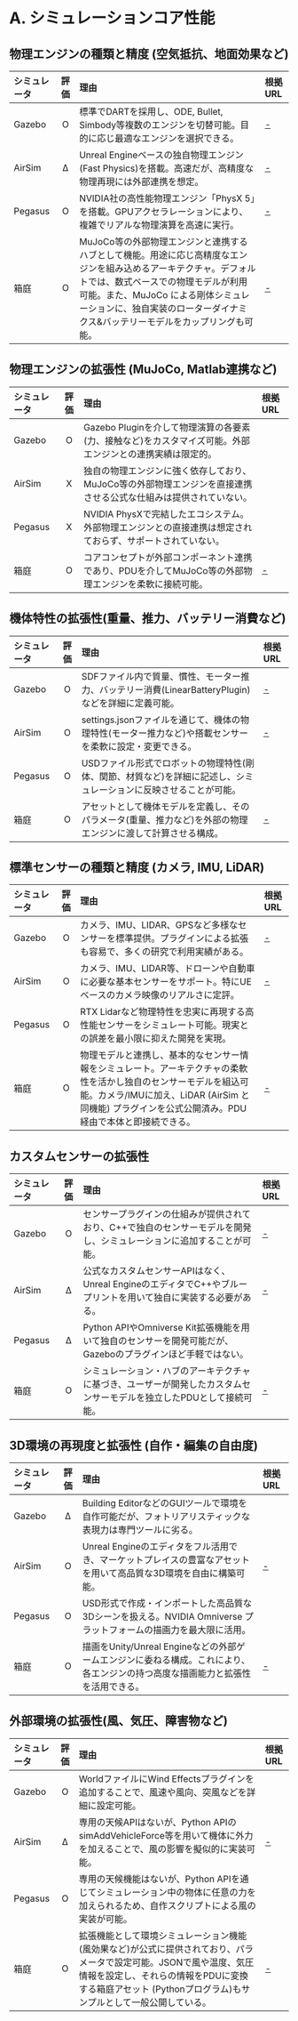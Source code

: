 
# A. シミュレーションコア性能

## 物理エンジンの種類と精度 (空気抵抗、地面効果など)

| シミュレータ | 評価 | 理由 | 根拠URL |
| :--- | :---: | :--- | :--- |
| Gazebo | Ο | 標準でDARTを採用し、ODE, Bullet, Simbody等複数のエンジンを切替可能。目的に応じ最適なエンジンを選択できる。 | [-](https://gazebosim.org/libs/physics) |
| AirSim | Δ | Unreal Engineベースの独自物理エンジン (Fast Physics)を搭載。高速だが、高精度な物理再現には外部連携を想定。 | [-](https://microsoft.github.io/AirSim/physics/) |
| Pegasus | Ο | NVIDIA社の高性能物理エンジン「PhysX 5」を搭載。GPUアクセラレーションにより、複雑でリアルな物理演算を高速に実行。 | [-](https://pegasussimulator.github.io/PegasusSimulator/) |
| 箱庭 | Ο | MuJoCo等の外部物理エンジンと連携するハブとして機能。用途に応じ高精度なエンジンを組み込めるアーキテクチャ。デフォルトでは、数式ベースでの物理モデルが利用可能。また、MuJoCo による剛体シミュレーションに、独自実装のローターダイナミクス&バッテリーモデルをカップリングも可能。 | [-](https://hakoniwa-lab.net/products/drone-license/) |

## 物理エンジンの拡張性 (MuJoCo, Matlab連携など)

| シミュレータ | 評価 | 理由 | 根拠URL |
| :--- | :---: | :--- | :--- |
| Gazebo | Ο | Gazebo Pluginを介して物理演算の各要素(力、接触など)をカスタマイズ可能。外部エンジンとの連携実績は限定的。 |  |
| AirSim | X | 独自の物理エンジンに強く依存しており、MuJoCo等の外部物理エンジンを直接連携させる公式な仕組みは提供されていない。 | |
| Pegasus | X | NVIDIA PhysXで完結したエコシステム。外部物理エンジンとの直接連携は想定されておらず、サポートされていない。 | |
| 箱庭 | Ο | コアコンセプトが外部コンポーネント連携であり、PDUを介してMuJoCo等の外部物理エンジンを柔軟に接続可能。 | [-](https://github.com/toppers/hakoniwa-drone-core) |

## 機体特性の拡張性(重量、推力、バッテリー消費など)

| シミュレータ | 評価 | 理由 | 根拠URL |
| :--- | :---: | :--- | :--- |
| Gazebo | Ο | SDFファイル内で質量、慣性、モーター推力、バッテリー消費(LinearBatteryPlugin)などを詳細に定義可能。 | [-](http://sdformat.org/spec) |
| AirSim | Ο | settings.jsonファイルを通じて、機体の物理特性(モーター推力など)や搭載センサーを柔軟に設定・変更できる。 | [-](https://microsoft.github.io/AirSim/settings/) |
| Pegasus | Ο | USDファイル形式でロボットの物理特性(剛体、関節、材質など)を詳細に記述し、シミュレーションに反映させることが可能。 | |
| 箱庭 | Ο | アセットとして機体モデルを定義し、そのパラメータ(重量、推力など)を外部の物理エンジンに渡して計算させる構成。 | [-](https://github.com/toppers/hakoniwa-drone-core) |

## 標準センサーの種類と精度 (カメラ, IMU, LiDAR)

| シミュレータ | 評価 | 理由 | 根拠URL |
| :--- | :---: | :--- | :--- |
| Gazebo | Ο | カメラ、IMU、LIDAR、GPSなど多様なセンサーを標準提供。プラグインによる拡張も容易で、多くの研究で利用実績がある。 | [-](https://gazebosim.org/docs/garden/sensors) |
| AirSim | Ο | カメラ、IMU、LIDAR等、ドローンや自動車に必要な基本センサーをサポート。特にUEベースのカメラ映像のリアルさに定評。 | [-](https://microsoft.github.io/AirSim/sensors/) |
| Pegasus | Ο | RTX Lidarなど物理特性を忠実に再現する高性能センサーをシミュレート可能。現実との誤差を最小限に抑えた開発を実現。 | |
| 箱庭 | Ο | 物理モデルと連携し、基本的なセンサー情報をシミュレート。アーキテクチャの柔軟性を活かし独自のセンサーモデルを組込可能。カメラ/IMUに加え、LiDAR (AirSim と同機能) プラグインを公式公開済み。PDU 経由で本体と即接続できる。 | [-](https://github.com/toppers/hakoniwa-drone-core) |

## カスタムセンサーの拡張性

| シミュレータ | 評価 | 理由 | 根拠URL |
| :--- | :---: | :--- | :--- |
| Gazebo | Ο | センサープラグインの仕組みが提供されており、C++で独自のセンサーモデルを開発し、シミュレーションに追加することが可能。 | [-](https://gazebosim.org/docs/garden/sensors#custom-sensors) |
| AirSim | Δ | 公式なカスタムセンサーAPIはなく、Unreal EngineのエディタでC++やブループリントを用いて独自に実装する必要がある。 | [-](https://microsoft.github.io/AirSim/sensors/) |
| Pegasus | Δ | Python APIやOmniverse Kit拡張機能を用いて独自のセンサーを開発可能だが、Gazeboのプラグインほど手軽ではない。 | |
| 箱庭 | Ο | シミュレーション・ハブのアーキテクチャに基づき、ユーザーが開発したカスタムセンサーモデルを独立したPDUとして接続可能。 | [-](https://github.com/toppers/hakoniwa-drone-core) |

## 3D環境の再現度と拡張性 (自作・編集の自由度)

| シミュレータ | 評価 | 理由 | 根拠URL |
| :--- | :---: | :--- | :--- |
| Gazebo | Δ | Building EditorなどのGUIツールで環境を自作可能だが、フォトリアリスティックな表現力は専門ツールに劣る。 |  |
| AirSim | Ο | Unreal Engineのエディタをフル活用でき、マーケットプレイスの豊富なアセットを用いて高品質な3D環境を自由に構築可能。 | [-](https://microsoft.github.io/AirSim/unreal_custenv/) |
| Pegasus | Ο | USD形式で作成・インポートした高品質な3Dシーンを扱える。NVIDIA Omniverse プラットフォームの描画力を最大限に活用。 | |
| 箱庭 | Ο | 描画をUnity/Unreal Engineなどの外部ゲームエンジンに委ねる構成。これにより、各エンジンの持つ高度な描画能力と拡張性を活用できる。 | [-](https://github.com/toppers/hakoniwa-drone-core) |

## 外部環境の拡張性(風、気圧、障害物など)

| シミュレータ | 評価 | 理由 | 根拠URL |
| :--- | :---: | :--- | :--- |
| Gazebo | Ο | WorldファイルにWind Effectsプラグインを追加することで、風速や風向、突風などを詳細に設定可能。 |  |
| AirSim | Δ | 専用の天候APIはないが、Python APIのsimAddVehicleForce等を用いて機体に外力を加えることで、風の影響を擬似的に実装可能。 | [-](https://microsoft.github.io/AirSim/apis/) |
| Pegasus | Ο | 専用の天候機能はないが、Python APIを通じてシミュレーション中の物体に任意の力を加えられるため、自作スクリプトによる風の実装が可能。 | |
| 箱庭 | Ο | 拡張機能として環境シミュレーション機能(風効果など)が公式に提供されており、パラメータで設定可能。JSONで風や温度、気圧情報を設定し、それらの情報をPDUに変換する箱庭アセット (Pythonプログラム)もサンプルとして一般公開している。 | [-](https://github.com/toppers/hakoniwa-drone-core/tree/main/docs/drone_environment) |
